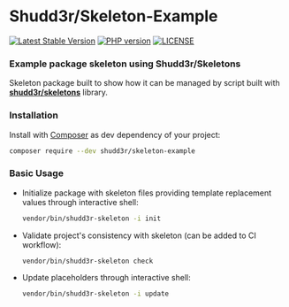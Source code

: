 # Shudd3r/Skeleton-Example
[![Latest Stable Version](https://poser.pugx.org/shudd3r/skeleton-example/version)](https://packagist.org/packages/shudd3r/skeleton-example)
[![PHP version](https://img.shields.io/packagist/php-v/shudd3r/skeleton-example.svg)](https://packagist.org/packages/shudd3r/skeleton-example)
[![LICENSE](https://img.shields.io/github/license/shudd3r/skeleton-example.svg?color=blue)](LICENSE)
### Example package skeleton using Shudd3r/Skeletons

Skeleton package built to show how it can be managed by script
built with [**shudd3r/skeletons**](https://github.com/shudd3r/skeletons)
library.

### Installation
Install with [Composer](https://getcomposer.org/) as dev dependency of your project:
```bash
composer require --dev shudd3r/skeleton-example
```

### Basic Usage
- Initialize package with skeleton files providing template
  replacement values through interactive shell:
  ```bash
  vendor/bin/shudd3r-skeleton -i init
  ```
- Validate project's consistency with skeleton (can be added to CI workflow):
  ```bash
  vendor/bin/shudd3r-skeleton check
  ```
- Update placeholders through interactive shell:
  ```bash
  vendor/bin/shudd3r-skeleton -i update
  ```
